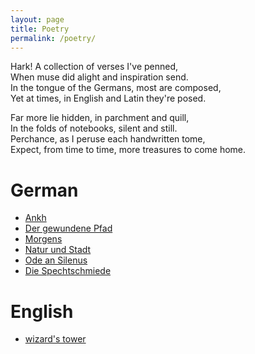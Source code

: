 ```yaml
---
layout: page
title: Poetry
permalink: /poetry/
---
```


Hark! A collection of verses I've penned,  
When muse did alight and inspiration send.  
In the tongue of the Germans, most are composed,  
Yet at times, in English and Latin they're posed.  

Far more lie hidden, in parchment and quill,  
In the folds of notebooks, silent and still.  
Perchance, as I peruse each handwritten tome,  
Expect, from time to time, more treasures to come home.

# German

* [Ankh](/poetry/posts/ankh)
* [Der gewundene Pfad](/poetry/posts/dergewundenepfad.html)
* [Morgens](/poetry/posts/morgens.html)
* [Natur und Stadt](/poetry/posts/naturundstadt.html)
* [Ode an Silenus](/poetry/posts/odeansilenus.html)
* [Die Spechtschmiede](/poetry/posts/spechtschmiede.html)

# English

* [wizard's tower](/poetry/posts/wizardstower.html)
